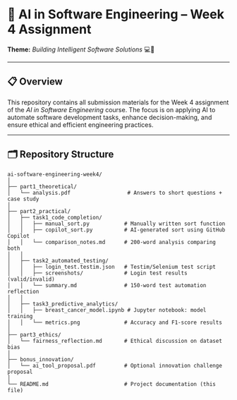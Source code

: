 # 🧠 AI in Software Engineering – Week 4 Assignment  
**Theme:** *Building Intelligent Software Solutions* 💻🤖

---

## 📋 Overview
This repository contains all submission materials for the Week 4 assignment of the *AI in Software Engineering* course. The focus is on applying AI to automate software development tasks, enhance decision-making, and ensure ethical and efficient engineering practices.

---

## 🗂️ Repository Structure

```text
ai-software-engineering-week4/
│
├── part1_theoretical/
│   └── analysis.pdf                  # Answers to short questions + case study
│
├── part2_practical/
│   ├── task1_code_completion/
│   │   ├── manual_sort.py           # Manually written sort function
│   │   ├── copilot_sort.py          # AI-generated sort using GitHub Copilot
│   │   └── comparison_notes.md      # 200-word analysis comparing both
│   │
│   ├── task2_automated_testing/
│   │   ├── login_test.testim.json   # Testim/Selenium test script
│   │   ├── screenshots/             # Login test results (valid/invalid)
│   │   └── summary.md               # 150-word test automation reflection
│   │
│   ├── task3_predictive_analytics/
│   │   ├── breast_cancer_model.ipynb # Jupyter notebook: model training
│   │   └── metrics.png              # Accuracy and F1-score results
│
├── part3_ethics/
│   └── fairness_reflection.md       # Ethical discussion on dataset bias
│
├── bonus_innovation/
│   └── ai_tool_proposal.pdf         # Optional innovation challenge proposal
│
└── README.md                        # Project documentation (this file)
